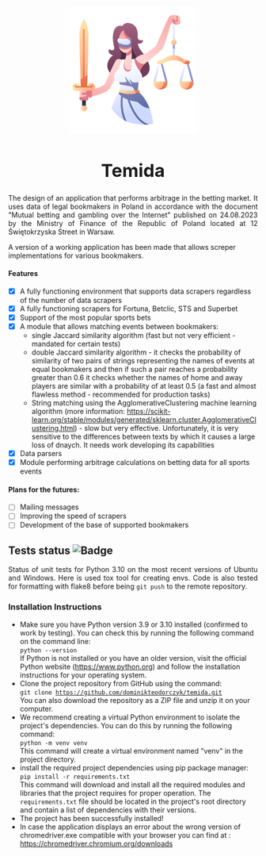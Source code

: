 <p align="center">
  <img src="docs/images/themis_large.png" alt="Opis obrazka">
</p>
<div align="center">
  <h1 style="font-size: 36px;">Temida</h1>
</div>
<p align="justify">
The design of an application that performs arbitrage in the betting market. It uses data of legal bookmakers in Poland in accordance with the document "Mutual betting and gambling over the Internet" published on 24.08.2023 by the Ministry of Finance of the Republic of Poland located at 12 Świętokrzyska Street in Warsaw.

A version of a working application has been made that allows screper implementations for various bookmakers.
#### Features
- [x] A fully functioning environment that supports data scrapers regardless of the number of data scrapers
- [x] A fully functioning scrapers for Fortuna, Betclic, STS and Superbet
- [x] Support of the most popular sports bets
- [x] A module that allows matching events between bookmakers:
  - single Jaccard similarity algorithm (fast but not very efficient - mandated for certain tests)
  - double Jaccard similarity algorithm - it checks the probability of similarity of two pairs of strings representing the names of events at equal bookmakers and then if such a pair reaches a probability greater than 0.6 it checks whether the names of home and away players are similar with a probability of at least 0.5 (a fast and almost flawless method - recommended for production tasks)
  - String matching using the AgglomerativeClustering machine learning algorithm (more information: https://scikit-learn.org/stable/modules/generated/sklearn.cluster.AgglomerativeClustering.html) - slow but very effective. Unfortunately, it is very sensitive to the differences between texts by which it causes a large loss of dnaych. It needs work developing its capabilities
- [x] Data parsers
- [x] Module performing arbitrage calculations on betting data for all sports events
#### Plans for the futures:
- [ ] Mailing messages
- [ ] Improving the speed of scrapers
- [ ] Development of the base of supported bookmakers

## Tests status <img src="https://github.com/dominikteodorczyk/temida/actions/workflows/tox_tests.yml/badge.svg" alt="Badge">
<p align="justify">
Status of unit tests for Python 3.10 on the most recent versions of Ubuntu and Windows. Here is used tox tool for creating envs. Code is also tested for formatting with flake8 before being <code>git push</code> to the remote repository.
</p>

### Installation Instructions
- Make sure you have Python version 3.9 or 3.10 installed (confirmed to work by testing). You can check this by running the following command on the command line:<br>
<code>python --version</code><br>
If Python is not installed or you have an older version, visit the official Python website (https://www.python.org) and follow the installation instructions for your operating system.<br>
- Clone the project repository from GitHub using the command:<br>
<code>git clone https://github.com/dominikteodorczyk/temida.git</code><br>
You can also download the repository as a ZIP file and unzip it on your computer.<br>
- We recommend creating a virtual Python environment to isolate the project's dependencies. You can do this by running the following command:<br>
<code>python -m venv venv</code><br>
This command will create a virtual environment named "venv" in the project directory.<br>
- install the required project dependencies using pip package manager:<br>
<code>pip install -r requirements.txt</code><br>
This command will download and install all the required modules and libraries that the project requires for proper operation. The `requirements.txt` file should be located in the project's root directory and contain a list of dependencies with their versions.<br>
- The project has been successfully installed!<br>
- In case the application displays an error about the wrong version of chromedriver.exe compatible with your browser you can find at : https://chromedriver.chromium.org/downloads
